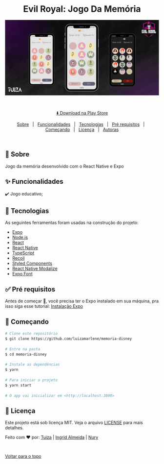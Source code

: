 

<h1 align="center">Evil Royal: Jogo Da Memória</h1>

<div align="center" id="top"> 
  <img src="./assets/evilRoyal.gif" alt="Memoria Disney" title="Demonstracao" />

  &#xa0;

  <!-- <a href="https://memoriadisney.netlify.com">Demo</a> -->
</div>

<p align="center">
	<a href="https://play.google.com/store/apps/details?id=com.luiza_marlene.memoriadisney"> ⬇️ Download na Play Store</a> 
</p>

<!-- Status -->

<!-- <h4 align="center"> 
	🚧  Memoria Disney 🚀 Em construção...  🚧
</h4> 

<hr> -->

<p align="center">
  <a href="#dart-sobre">Sobre</a> &#xa0; | &#xa0; 
  <a href="#sparkles-funcionalidades">Funcionalidades</a> &#xa0; | &#xa0;
  <a href="#rocket-tecnologias">Tecnologias</a> &#xa0; | &#xa0;
  <a href="#white_check_mark-pré-requisitos">Pré requisitos</a> &#xa0; | &#xa0;
  <a href="#checkered_flag-começando">Começando</a> &#xa0; | &#xa0;
  <a href="#memo-licença">Licença</a> &#xa0; | &#xa0;
  <a href="https://github.com/luizamarlene" target="_blank">Autoras</a>
</p>

<br>

## :dart: Sobre ##

Jogo da memória desenvolvido com o React Native e Expo

## :sparkles: Funcionalidades ##

:heavy_check_mark: Jogo educativo;


## :rocket: Tecnologias ##

As seguintes ferramentas foram usadas na construção do projeto:

- [Expo](https://expo.io/)
- [Node.js](https://nodejs.org/en/)
- [React](https://pt-br.reactjs.org/)
- [React Native](https://reactnative.dev/)
- [TypeScript](https://www.typescriptlang.org/)
- [Recoil](https://recoiljs.org/)
- [Styled Components](https://styled-components.com/)
- [React Native Modalize](https://jeremybarbet.github.io/react-native-modalize/#/)
- [Expo Font](https://docs.expo.dev/versions/latest/sdk/font/)

## :white_check_mark: Pré requisitos ##

Antes de começar :checkered_flag:, você precisa ter o Expo instalado em sua máquina, pra isso siga esse  tutorial: [Instalação Expo](https://docs.expo.dev/get-started/installation/)

## :checkered_flag: Começando ##

```bash
# Clone este repositório
$ git clone https://github.com/luizamarlene/memoria-disney

# Entre na pasta
$ cd memoria-disney

# Instale as dependências
$ yarn

# Para iniciar o projeto
$ yarn start

# O app vai inicializar em <http://localhost:3000>
```

## :memo: Licença ##

Este projeto está sob licença MIT. Veja o arquivo [LICENSE](LICENSE.md) para mais detalhes.


Feito com :heart: por: 
<a href="https://github.com/luizamarlene" target="_blank">Tuiza</a> |
<a href="https://github.com/ingridsj" target="_blank">Ingrid Almeida</a> |
<a href="https://github.com/nurycaroline" target="_blank">Nury</a>



&#xa0;

<a href="#top">Voltar para o topo</a>
